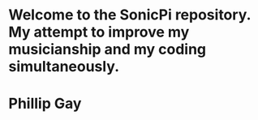# Welcome to the SonicPi repository. My attempt to improve my musicianship and my coding simultaneously.
# Phillip Gay
